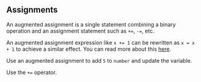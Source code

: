## Assignments

An augmented assignment is a single statement combining a binary operation and an 
assignment statement such as `+=`, `-=`, etc.  

An augmented assignment expression like `x += 1` can be rewritten as `x = x + 1` to achieve a similar effect.
You can read more about this <a href="https://docs.python.org/3/reference/simple_stmts.html#augmented-assignment-statements">here</a>.
  
Use an augmented assignment to add `5` to `number` and update the variable.  

<div class='hint'>Use the <code>+=</code> operator.</div>
